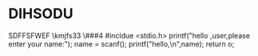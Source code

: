 # DIHSODU
SDFFSFWEF
\kmjfs33
\\\###4
#incldue <stdio.h>
printf("hello ,user,please enter your name:");
name = scanf();
printf("hello,\n",name);
return o;
